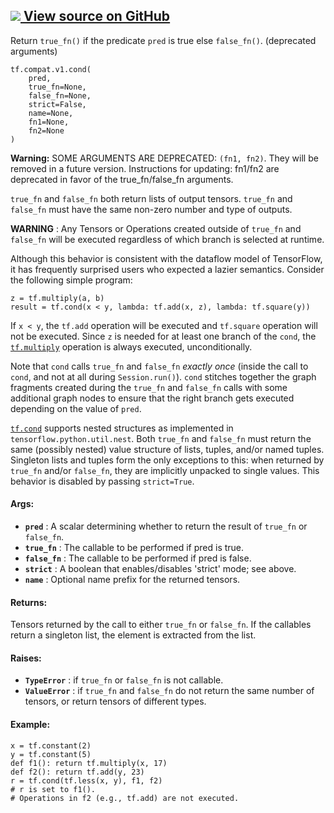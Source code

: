 [ ![](https://tensorflow.google.cn/images/GitHub-Mark-32px.png) View source on
GitHub
](https://github.com/tensorflow/tensorflow/blob/r2.0/tensorflow/python/ops/control_flow_ops.py#L1095-L1293)  
---  
  
Return `true_fn()` if the predicate `pred` is true else `false_fn()`.
(deprecated arguments)

    
    
    tf.compat.v1.cond(
        pred,
        true_fn=None,
        false_fn=None,
        strict=False,
        name=None,
        fn1=None,
        fn2=None
    )
    

**Warning:** SOME ARGUMENTS ARE DEPRECATED: `(fn1, fn2)`. They will be removed
in a future version. Instructions for updating: fn1/fn2 are deprecated in
favor of the true_fn/false_fn arguments.

`true_fn` and `false_fn` both return lists of output tensors. `true_fn` and
`false_fn` must have the same non-zero number and type of outputs.

**WARNING** : Any Tensors or Operations created outside of `true_fn` and
`false_fn` will be executed regardless of which branch is selected at runtime.

Although this behavior is consistent with the dataflow model of TensorFlow, it
has frequently surprised users who expected a lazier semantics. Consider the
following simple program:

    
    
    z = tf.multiply(a, b)
    result = tf.cond(x < y, lambda: tf.add(x, z), lambda: tf.square(y))
    

If `x < y`, the `tf.add` operation will be executed and `tf.square` operation
will not be executed. Since `z` is needed for at least one branch of the
`cond`, the
[`tf.multiply`](https://tensorflow.google.cn/api_docs/python/tf/math/multiply)
operation is always executed, unconditionally.

Note that `cond` calls `true_fn` and `false_fn` _exactly once_ (inside the
call to `cond`, and not at all during `Session.run()`). `cond` stitches
together the graph fragments created during the `true_fn` and `false_fn` calls
with some additional graph nodes to ensure that the right branch gets executed
depending on the value of `pred`.

[`tf.cond`](https://tensorflow.google.cn/api_docs/python/tf/cond) supports
nested structures as implemented in `tensorflow.python.util.nest`. Both
`true_fn` and `false_fn` must return the same (possibly nested) value
structure of lists, tuples, and/or named tuples. Singleton lists and tuples
form the only exceptions to this: when returned by `true_fn` and/or
`false_fn`, they are implicitly unpacked to single values. This behavior is
disabled by passing `strict=True`.

#### Args:

  * **`pred`** : A scalar determining whether to return the result of `true_fn` or `false_fn`.
  * **`true_fn`** : The callable to be performed if pred is true.
  * **`false_fn`** : The callable to be performed if pred is false.
  * **`strict`** : A boolean that enables/disables 'strict' mode; see above.
  * **`name`** : Optional name prefix for the returned tensors.

#### Returns:

Tensors returned by the call to either `true_fn` or `false_fn`. If the
callables return a singleton list, the element is extracted from the list.

#### Raises:

  * **`TypeError`** : if `true_fn` or `false_fn` is not callable.
  * **`ValueError`** : if `true_fn` and `false_fn` do not return the same number of tensors, or return tensors of different types.

#### Example:

    
    
    x = tf.constant(2)
    y = tf.constant(5)
    def f1(): return tf.multiply(x, 17)
    def f2(): return tf.add(y, 23)
    r = tf.cond(tf.less(x, y), f1, f2)
    # r is set to f1().
    # Operations in f2 (e.g., tf.add) are not executed.
    


